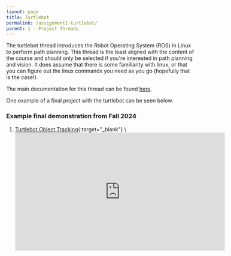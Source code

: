 ```yaml
---
layout: page
title: Turtlebot
permalink: /assignment1-turtlebot/
parent: 1 - Project Threads
---
```


The turtlebot thread introduces the Robot Operating System (ROS) in Linux to perform path planning. This thread is the least aligned with the content of the course and should only be selected if you're interested in path planning and vision. It does assume that there is some familiarity with linux, or that you can figure out the linux commands you need as you go (hopefully that is the case!).

The main documentation for this thread can be found [here](https://pvela.gatech.edu/classes/doku.php?id=turtlebot:adventures).

One example of a final project with the turtlebot can be seen below.

### Example final demonstration from Fall 2024
1. [Turtlebot Object Tracking](https://www.youtube.com/watch?v=szKafWPAPAg){:target="_blank"} \\
    <iframe width="560" height="315" src="https://www.youtube.com/embed/szKafWPAPAg?si=C_0BTRMOVbP8CRQp" title="YouTube video player" frameborder="0" allow="accelerometer; autoplay; clipboard-write; encrypted-media; gyroscope; picture-in-picture; web-share" referrerpolicy="strict-origin-when-cross-origin" allowfullscreen></iframe>